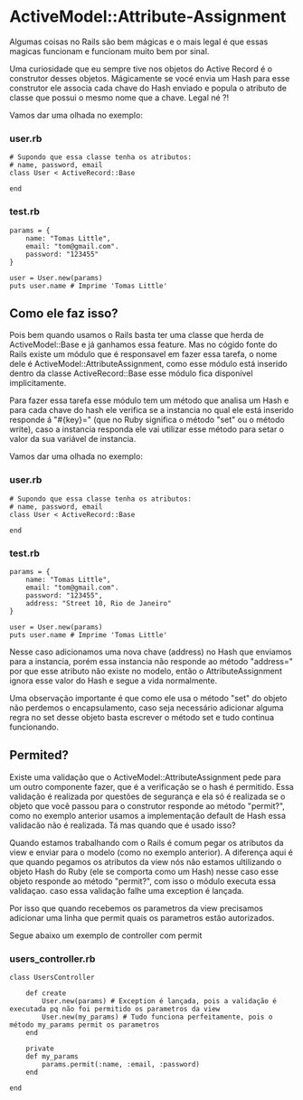 # ActiveModel::Attribute-Assignment

Algumas coisas no Rails são bem mágicas e o mais legal é que essas magicas funcionam e funcionam muito bem por sinal. 

Uma curiosidade que eu sempre tive nos objetos do Active Record é o construtor desses objetos. Mágicamente se vocé envia um Hash para esse construtor ele associa cada chave do Hash enviado e popula o atributo de classe que possui o mesmo nome que a chave. Legal né ?!

Vamos dar uma olhada no exemplo:

### user.rb
	# Supondo que essa classe tenha os atributos: 
	# name, password, email
	class User < ActiveRecord::Base
			
	end

### test.rb
	params = {
		name: "Tomas Little",
		email: "tom@gmail.com".
		password: "123455"
	}
	
	user = User.new(params)
	puts user.name # Imprime 'Tomas Little'

## Como ele faz isso?
Pois bem quando usamos o Rails basta ter uma classe que herda de ActiveModel::Base e já ganhamos essa feature. Mas no cógido fonte do Rails existe um módulo que é responsavel em fazer essa tarefa, o nome dele é ActiveModel::AttributeAssignment, como esse módulo está inserido dentro da classe ActiveRecord::Base esse módulo fica disponível implicitamente. 

Para fazer essa tarefa esse módulo tem um método que analisa um Hash e para cada chave do hash ele verifica se a instancia no qual ele está inserido responde á "#{key}=" (que no Ruby significa o método "set" ou o método write), caso a instancia responda ele vai utilizar esse método para setar o valor da sua variável de instancia.

Vamos dar uma olhada no exemplo:

### user.rb
	# Supondo que essa classe tenha os atributos: 
	# name, password, email
	class User < ActiveRecord::Base

	end

### test.rb
	params = {
		name: "Tomas Little",
		email: "tom@gmail.com".
		password: "123455",
		address: "Street 10, Rio de Janeiro"
	}
	
	user = User.new(params)
	puts user.name # Imprime 'Tomas Little'
	
Nesse caso adicionamos uma nova chave (address) no Hash que enviamos para a instancia, porém essa instancia não responde ao método "address=" por que esse atributo não existe no modelo, então o AttributeAssignment ignora esse valor do Hash e segue a vida normalmente.

Uma observação importante é que como ele usa o método "set" do objeto não perdemos o encapsulamento, caso seja necessário adicionar alguma regra no set desse objeto basta escrever o método set e tudo continua funcionando.

## Permited?

Existe uma validação que o ActiveModel::AttributeAssignment pede para um outro componente fazer, que é a verificação se o hash é permitido. Essa validação é realizada por questões de segurança e ela só é realizada se o objeto que você passou para o construtor responde ao método "permit?", como no exemplo anterior usamos a implementação default de Hash essa validacão não é realizada. Tá mas quando que é usado isso?

Quando estamos trabalhando com o Rails é comum pegar os atributos da view e enviar para o modelo (como no exemplo anterior). A diferença aqui é que quando pegamos os atributos da view nós não estamos ultilizando o objeto Hash do Ruby (ele se comporta como um Hash) nesse caso esse objeto responde ao método "permit?", com isso o módulo executa essa validaçao. caso essa validação falhe uma exception é lançada.

Por isso que quando recebemos os parametros da view precisamos adicionar uma linha que permit quais os parametros estão autorizados.

Segue abaixo um exemplo de controller com permit


### users_controller.rb
	class UsersController

		def create
			User.new(params) # Exception é lançada, pois a validação é executada pq não foi permitido os parametros da view
			User.new(my_params) # Tudo funciona perfeitamente, pois o método my_params permit os parametros
		end

		private
		def my_params
			params.permit(:name, :email, :password)
		end
	
	end

